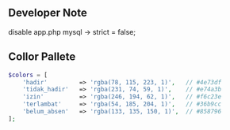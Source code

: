 ## Developer Note
disable app.php mysql -> strict = false;

## Collor Pallete
```php
$colors = [
    'hadir'         => 'rgba(78, 115, 223, 1)',   // #4e73df
    'tidak_hadir'   => 'rgba(231, 74, 59, 1)',    // #e74a3b
    'izin'          => 'rgba(246, 194, 62, 1)',   // #f6c23e
    'terlambat'     => 'rgba(54, 185, 204, 1)',   // #36b9cc
    'belum_absen'   => 'rgba(133, 135, 150, 1)',  // #858796
];
```
